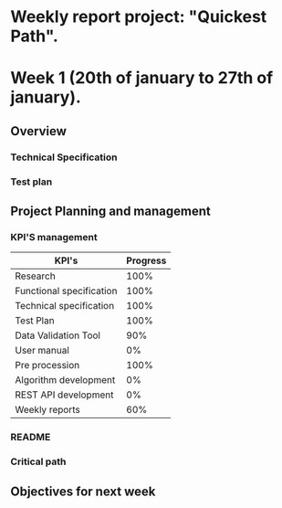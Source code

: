# Weekly report project: "Quickest Path". 
# Week 1 (20th of january to 27th of january).

## Overview

### Technical Specification

### Test plan

## Project Planning and management

### KPI'S management 

| KPI's                    | Progress |
| ------------------------ | -------- |
| Research                 | 100%     |
| Functional specification | 100%     |
| Technical specification  | 100%     |
| Test Plan                | 100%     |
| Data Validation Tool     | 90%      |
| User manual              | 0%       |
|Pre procession            | 100%     |
| Algorithm development    | 0%       |
| REST API development     | 0%       |
| Weekly reports           | 60%      |


### README

### Critical path

## Objectives for next week

